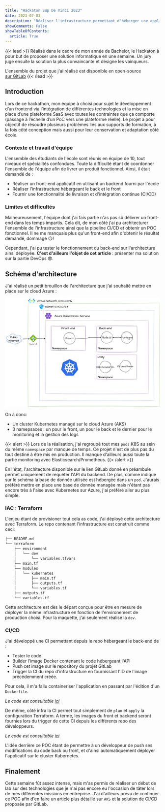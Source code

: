 ```yaml
---
title: "Hackaton Sup De Vinci 2023"
date: 2023-07-03
description: "Réaliser l'infrastructure permettant d'héberger une application web (front end/backend)"
showComments: False
showTableOfContents:
  article: True
---
```

{{< lead >}}
Réalisé dans le cadre de mon année de Bachelor, le Hackaton à pour but de proposer une solution informatique en une 
semaine. Un jury juge ensuite la solution la plus convaincante et désigne les vainqueurs.

L'ensemble du projet que j'ai réalisé est disponible en open-source  
[sur GitLab](https://gitlab.com/sdv-open-course-factory)
{{< /lead >}}


## Introduction

Lors de ce hackathon, mon équipe à choisi pour sujet le développement d’un frontend via l’intégration de différentes technologies et la mise en 
place d’une plateforme SaaS avec toutes les contraintes que ça comporte (passage à l’échelle d’un PoC vers 
une plateforme réelle). Le projet a pour objectif de résoudre plusieurs problèmes liés aux supports de formation, à la 
fois côté conception mais aussi pour leur conservation et adaptation côté école.

### Contexte et travail d'équipe

L'ensemble des étudiants de l'école sont réunis en équipe de 10, tout niveaux et spécialités confondues. Toute la 
difficulté étant de coordonner l'ensemble de l'équipe afin de livrer un produit fonctionnel. Ainsi, il était demandé
de : 

- Réaliser un front-end applicatif en utilisant un backend fourni par l'école
- Réaliser l'infrastructure hébergeant le back et le front
- Fournir une fonctionnalité de livraison et d'intégration continue (CI/CD) 

### Limites et difficultés

Malheureusement, l'équipe dont j'ai fais partie n'as pas sû délivrer un front-end dans les temps impartis. Cela dit,
de mon côté j'ai pu architecturer l'ensemble de l'infrastructure ainsi que la pipeline CI/CD et obtenir un POC 
fonctionnel. Il ne me manquais plus qu'un front-end afin d'obtenir le résultat demandé, dommage :disappointed_relieved:!

Cependant, j'ai pu tester le fonctionnement du back-end sur l'architecture ainsi déployée. **C'est d'ailleurs l'objet de
cet article** : présenter ma solution sur la partie DevOps :sunglasses:. 

## Schéma d'architecture

J'ai réalisé un petit brouillon de l'architecture que j'ai souhaité mettre en place sur le cloud Azure : 

![Scheme](imgs/aks.drawio.png)

On à donc:

- Un cluster Kubernetes managé sur le cloud Azure (AKS)
- 3 namepsaces : un pour le front, un pour le back et le dernier pour le monitoring et la gestion des logs

{{< alert >}}
Lors de la réalisation, j'ai regroupé tout mes `pods` K8S au sein du même `namespace` par manque de temps. Ce projet
n'est de plus pas du tout destiné à être mis en production. Il manque d'ailleurs aussi toute la partie 
monitoring avec Elasticsearch/Prometheus.
{{< /alert >}}

En l'état, l'architecture disponible sur le lien GitLab donné en préambule permet uniquement de requêter l'API du
backend. De plus, comme indiqué sur le schéma la base de donnée utilisée est hébergée dans un `pod`. J'aurais préféré
mettre en place une base de donnée managée mais n'étant pas encore très à l'aise avec Kubernetes sur Azure, j'ai préféré
aller au plus simple.

### IAC : Terraform

L'enjeu étant de provisioner tout cela as code, j'ai déployé cette architecture avec Terraform. Le repo contenant
l'infrastructure est construit comme ceci:

```
├── README.md
└── terraform
    ├── environment
    │   └── dev
    │       └── variables.tfvars
    ├── main.tf
    ├── modules
    │   └── kubernetes
    │       ├── main.tf
    │       ├── outputs.tf
    │       └── variables.tf
    ├── outputs.tf
    └── variables.tf
```

Cette architecture est dès le départ conçue pour être en mesure de déployer la même infrastructure en fonction de
l'environement de production choisi. Pour la maquette, j'ai seulement réalisé la `dev`.

### CI/CD

J'ai développé une CI permettant depuis le repo hébergeant le back-end de :

- Tester le code
- Builder l'image Docker contenant le code hébergeant l'API
- Push cet image sur le repository du projet GitLab
- Trigger la CI du repo d'infrastructure en fournissant l'ID de l'image précédemment créée.

Pour cela, il m'a fallu containeriser l'application en passant par l'édition d'un `Dockerfile`.

*Le code est consultable [ici](https://gitlab.com/sdv-open-course-factory/ocf-core/-/blob/develop/.gitlab-ci.yml)*

De même, côté infra la CI permet tout simplement de `plan` et `apply` la configuration Terraform. A terme, les images
du front et backend seront fournies lors du trigger de cette CI depuis les différents repo des développeurs.

*Le code est consultable [ici](https://gitlab.com/sdv-open-course-factory/ocf-core-infra/-/blob/main/.gitlab-ci.yml)*

L'idée derrière ce POC étant de permettre à un développeur de push ses modifications du code back ou front, et d'ainsi
automatiquement déployer l'applicatif sur le cluster Kubernetes.

## Finalement

Cette semaine fût assez intense, mais m'as permis de réaliser un début de lab sur des technologies que je n'ai pas encore
eu l'occasion de tâter lors de mes différentes missions en entreprise. J'ai d'ailleurs prévu de continuer ce POC afin
d'en faire un article plus détaillé sur `AKS` et la solution de CI/CD proposée par GitLab.








